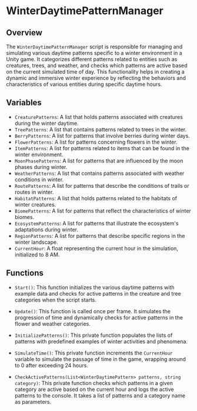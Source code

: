# WinterDaytimePatternManager

## Overview
The `WinterDaytimePatternManager` script is responsible for managing and simulating various daytime patterns specific to a winter environment in a Unity game. It categorizes different patterns related to entities such as creatures, trees, and weather, and checks which patterns are active based on the current simulated time of day. This functionality helps in creating a dynamic and immersive winter experience by reflecting the behaviors and characteristics of various entities during specific daytime hours.

## Variables

- `CreaturePatterns`: A list that holds patterns associated with creatures during the winter daytime.
- `TreePatterns`: A list that contains patterns related to trees in the winter.
- `BerryPatterns`: A list for patterns that involve berries during winter days.
- `FlowerPatterns`: A list for patterns concerning flowers in the winter.
- `ItemPatterns`: A list for patterns related to items that can be found in the winter environment.
- `MoonPhasePatterns`: A list for patterns that are influenced by the moon phases during winter.
- `WeatherPatterns`: A list that contains patterns associated with weather conditions in winter.
- `RoutePatterns`: A list for patterns that describe the conditions of trails or routes in winter.
- `HabitatPatterns`: A list that holds patterns related to the habitats of winter creatures.
- `BiomePatterns`: A list for patterns that reflect the characteristics of winter biomes.
- `EcosystemPatterns`: A list for patterns that illustrate the ecosystem's adaptations during winter.
- `RegionPatterns`: A list for patterns that describe specific regions in the winter landscape.
- `CurrentHour`: A float representing the current hour in the simulation, initialized to 8 AM.

## Functions

- `Start()`: This function initializes the various daytime patterns with example data and checks for active patterns in the creature and tree categories when the script starts.

- `Update()`: This function is called once per frame. It simulates the progression of time and dynamically checks for active patterns in the flower and weather categories.

- `InitializePatterns()`: This private function populates the lists of patterns with predefined examples of winter activities and phenomena.

- `SimulateTime()`: This private function increments the `CurrentHour` variable to simulate the passage of time in the game, wrapping around to 0 after exceeding 24 hours.

- `CheckActivePatterns(List<WinterDaytimePattern> patterns, string category)`: This private function checks which patterns in a given category are active based on the current hour and logs the active patterns to the console. It takes a list of patterns and a category name as parameters.